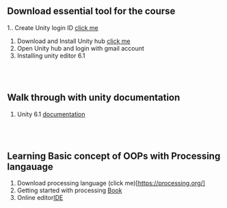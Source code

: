 ## Download essential tool for the course

1.. Create Unity login ID [click me](https://unity.com/download)
1. Download and Install Unity hub [click me](https://docs.unity3d.com/hub/manual/InstallHub.html)
1. Open Unity hub and login with gmail account
1. Installing unity editor 6.1

<br>
<br>

## Walk through with unity documentation
1.  Unity 6.1 [documentation](https://docs.unity3d.com/Manual/index.html)

<br>
<br>

## Learning Basic concept of OOPs with Processing langauage
1. Download processing language (click me)[https://processing.org/]
1. Getting started with processing [Book](https://drive.google.com/file/d/1X6BjSyGmyoMqCtJWyk-4Phs-WXTafxqR/view?usp=sharing)
1. Online editor[IDE](https://openprocessing.org/sketch/create)